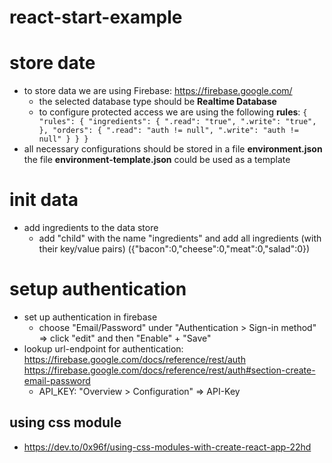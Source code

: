 # react-start-example

# store date
* to store data we are using Firebase: https://firebase.google.com/
    * the selected database type should be **Realtime Database**
    * to configure protected access we are using the following **rules**:
      `{
        "rules": {
          "ingredients": {
            ".read": "true",
            ".write": "true",
          },
          "orders": {
            ".read": "auth != null",
            ".write": "auth != null"
          }
        }
      }`
* all necessary configurations should be stored in a file **environment.json** the file **environment-template.json** could be used as a template


# init data
* add ingredients to the data store
     * add "child" with the name "ingredients" and add all ingredients (with their key/value pairs) ({"bacon":0,"cheese":0,"meat":0,"salad":0})

# setup authentication
* set up authentication in firebase
  * choose "Email/Password" under "Authentication > Sign-in method" => click "edit" and then "Enable" + "Save"
* lookup url-endpoint for authentication: https://firebase.google.com/docs/reference/rest/auth https://firebase.google.com/docs/reference/rest/auth#section-create-email-password
  * API_KEY: "Overview > Configuration" => API-Key

## using css module
* https://dev.to/0x96f/using-css-modules-with-create-react-app-22hd
